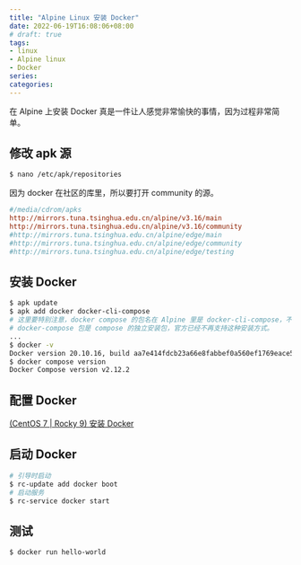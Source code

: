 ```yaml
---
title: "Alpine Linux 安装 Docker"
date: 2022-06-19T16:08:06+08:00
# draft: true
tags:
- linux
- Alpine linux
- Docker
series:
categories:
---
```


在 Alpine 上安装 Docker 真是一件让人感觉非常愉快的事情，因为过程非常简单。

## 修改 apk 源
```bash
$ nano /etc/apk/repositories
```

因为 docker 在社区的库里，所以要打开 community 的源。
```ini
#/media/cdrom/apks
http://mirrors.tuna.tsinghua.edu.cn/alpine/v3.16/main
http://mirrors.tuna.tsinghua.edu.cn/alpine/v3.16/community
#http://mirrors.tuna.tsinghua.edu.cn/alpine/edge/main
#http://mirrors.tuna.tsinghua.edu.cn/alpine/edge/community
#http://mirrors.tuna.tsinghua.edu.cn/alpine/edge/testing
```

## 安装 Docker
```bash
$ apk update
$ apk add docker docker-cli-compose
# 这里要特别注意，docker compose 的包名在 Alpine 里是 docker-cli-compose，不是 docker-compose-plugin。
# docker-compose 包是 compose 的独立安装包，官方已经不再支持这种安装方式。
...
$ docker -v
Docker version 20.10.16, build aa7e414fdcb23a66e8fabbef0a560ef1769eace5
$ docker compose version
Docker Compose version v2.12.2
```

## 配置 Docker
[(CentOS 7 | Rocky 9) 安装 Docker](../docker_install_centos/#4-%E9%85%8D%E7%BD%AE-docker)

## 启动 Docker
```bash
# 引导时启动
$ rc-update add docker boot
# 启动服务
$ rc-service docker start
```

## 测试
```bash
$ docker run hello-world
```

